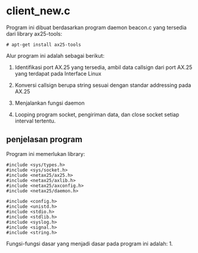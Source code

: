 # client_new.c

Program ini dibuat berdasarkan program daemon beacon.c yang tersedia dari library ax25-tools:

```
# apt-get install ax25-tools
```

Alur program ini adalah sebagai berikut:

1. Identifikasi port AX.25 yang tersedia, ambil data callsign dari port AX.25 yang terdapat pada Interface Linux

2. Konversi callsign berupa string sesuai dengan standar addressing pada AX.25

3. Menjalankan fungsi daemon

4. Looping program socket, pengiriman data, dan close socket setiap interval tertentu.

## penjelasan program

Program ini memerlukan library:
```
#include <sys/types.h>
#include <sys/socket.h>
#include <netax25/ax25.h>
#include <netax25/axlib.h>
#include <netax25/axconfig.h>
#include <netax25/daemon.h>

#include <config.h>
#include <unistd.h>
#include <stdio.h>
#include <stdlib.h>
#include <syslog.h>
#include <signal.h>
#include <string.h>
```

Fungsi-fungsi dasar yang menjadi dasar pada program ini adalah:
1.
